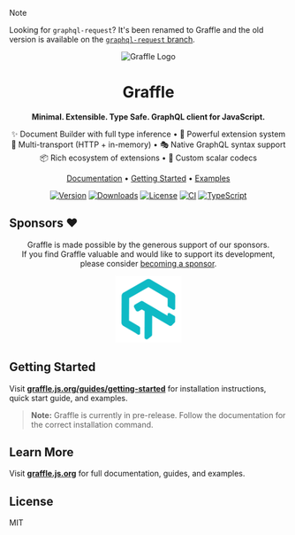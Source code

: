 > [!NOTE]
> Looking for `graphql-request`? It's been renamed to Graffle and the old version is available on the [`graphql-request` branch](https://github.com/graffle-js/graffle/tree/graphql-request).

<p align="center">
  <img src="./website/content/public/_assets/logo-dark.png" width="200" alt="Graffle Logo">
</p>

<h1 align="center">Graffle</h1>

<p align="center">
  <b>Minimal. Extensible. Type Safe. GraphQL client for JavaScript.</b>
</p>

<p align="center">
  ✨ Document Builder with full type inference • 🧰 Powerful extension system<br/>
  🚛 Multi-transport (HTTP + in-memory) • 🎭 Native GraphQL syntax support<br/>
  📦 Rich ecosystem of extensions • 🧙 Custom scalar codecs
</p>

<p align="center">
  <a href="https://graffle.js.org">Documentation</a> •
  <a href="https://graffle.js.org/guides/getting-started">Getting Started</a> •
  <a href="https://graffle.js.org/examples">Examples</a>
</p>

<p align="center">
  <a href="https://www.npmjs.com/package/graffle"><img src="https://img.shields.io/npm/v/graffle.svg?style=flat&colorA=18181B&colorB=28CF8D" alt="Version"></a>
  <a href="https://www.npmjs.com/package/graffle"><img src="https://img.shields.io/npm/dm/graffle.svg?style=flat&colorA=18181B&colorB=28CF8D" alt="Downloads"></a>
  <a href="https://github.com/graffle-js/graffle/blob/main/LICENSE"><img src="https://img.shields.io/github/license/graffle-js/graffle.svg?style=flat&colorA=18181B&colorB=28CF8D" alt="License"></a>
  <a href="https://github.com/graffle-js/graffle/actions/workflows/trunk.yml"><img src="https://img.shields.io/github/actions/workflow/status/graffle-js/graffle/trunk.yml?style=flat&colorA=18181B&colorB=28CF8D" alt="CI"></a>
  <a href="https://www.typescriptlang.org/"><img src="https://img.shields.io/badge/TypeScript-Ready-blue.svg?style=flat&colorA=18181B&colorB=28CF8D" alt="TypeScript"></a>
</p>

## Sponsors ❤️

<p align="center">
  Graffle is made possible by the generous support of our sponsors.<br/>
  If you find Graffle valuable and would like to support its development,<br/>
  please consider <a href="https://github.com/sponsors/jasonkuhrt">becoming a sponsor</a>.
</p>

<p align="center">
  <a href="https://www.lambdatest.com/">
    <img src="./website/content/public/_assets/sponsors/lambdatest.png" width="120" alt="LambdaTest">
  </a>
</p>

## Getting Started

Visit **[graffle.js.org/guides/getting-started](https://graffle.js.org/guides/getting-started)** for installation instructions, quick start guide, and examples.

> **Note:** Graffle is currently in pre-release. Follow the documentation for the correct installation command.

## Learn More

Visit **[graffle.js.org](https://graffle.js.org)** for full documentation, guides, and examples.

## License

MIT

